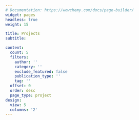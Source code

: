 ```yaml
---
# Documentation: https://wowchemy.com/docs/page-builder/
widget: pages
headless: true
weight: 15

title: Projects
subtitle:

content:
  count: 5
  filters:
    author: ''
    category: ''
    exclude_featured: false
    publication_type: ''
    tag: ''
  offset: 0
  order: desc
  page_type: project
design:
  view: 5
  columns: '2'
---
```

